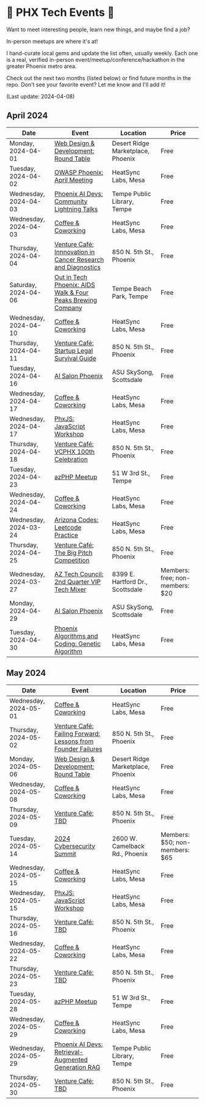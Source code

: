 # 🌵 PHX Tech Events 🌵

Want to meet interesting people, learn new things, and maybe find a job?

In-person meetups are where it's at!

I hand-curate local gems and update the list often, usually weekly. Each one is a real, verified in-person event/meetup/conference/hackathon in the greater Phoenix metro area.

Check out the next two months (listed below) or find future months in the repo. Don't see your favorite event? Let me know and I'll add it!

(Last update: 2024-04-08)

## April 2024

| Date | Event | Location | Price |
| ---- | ----- | -------- | ----- |
| Monday, 2024-04-01 |[Web Design & Development: Round Table](https://www.meetup.com/webdesignersdevelopers/events/wdnrjtygcgbcb/) | Desert Ridge Marketplace, Phoenix | Free |
| Tuesday, 2024-04-02 | [OWASP Phoenix: April Meeting](https://www.meetup.com/owasp-phoenix-chapter/events/299764825/) | HeatSync Labs, Mesa | Free |
| Wednesday, 2024-04-03 |[Phoenix AI Devs: Community Lightning Talks](https://www.meetup.com/phx-ai-devs/events/299216316/) | Tempe Public Library, Tempe | Free |
| Wednesday, 2024-04-03 |[Coffee & Coworking](https://www.meetup.com/coffee-and-coworking-east-valley/events/mclbhtygcgbfb/) | HeatSync Labs, Mesa | Free |
| Thursday, 2024-04-04 |[Venture Café: Innnovation in Cancer Research and Diagnostics](https://venturecafephoenix.org/event/innnovation-in-cancer-research-and-diagnostics/) | 850 N. 5th St., Phoenix | Free |
| Saturday, 2024-04-06 |[Out in Tech Phoenix: AIDS Walk & Four Peaks Brewing Company](https://outintech.com/event/out-in-tech-phoenix-aids-walk-5k/) | Tempe Beach Park, Tempe | Free |
| Wednesday, 2024-04-10 |[Coffee & Coworking](https://www.meetup.com/coffee-and-coworking-east-valley/events/mclbhtygcgbnb/) | HeatSync Labs, Mesa | Free |
| Thursday, 2024-04-11 |[Venture Café: Startup Legal Survival Guide](https://venturecafephoenix.org/event/startup-legal-survival-guide/) | 850 N. 5th St., Phoenix | Free |
| Tuesday, 2024-04-16 |[AI Salon Phoenix](https://lu.ma/i2li1ub3)| ASU SkySong, Scottsdale | Free |
| Wednesday, 2024-04-17 |[Coffee & Coworking](https://www.meetup.com/coffee-and-coworking-east-valley/events/mclbhtygcgbwb/) | HeatSync Labs, Mesa | Free |
| Wednesday, 2024-04-17 |[PhxJS: JavaScript Workshop](https://www.meetup.com/phoenix-javascript/events/gnxcktygcgbwb/) | HeatSync Labs, Mesa | Free |
| Thursday, 2024-04-18 |[Venture Café: VCPHX 100th Celebration](https://venturecafephoenix.org/event/vcphx-100th-celebration/) | 850 N. 5th St., Phoenix | Free |
| Tuesday, 2024-04-23 |[azPHP Meetup](https://www.meetup.com/azphpug/events/mgffhtygcgbfc/) | 51 W 3rd St., Tempe | Free |
| Wednesday, 2024-04-24 |[Coffee & Coworking](https://www.meetup.com/coffee-and-coworking-east-valley/events/mclbhtygcgbgc/) | HeatSync Labs, Mesa | Free |
| Wednesday, 2024-03-24 | [Arizona Codes: Leetcode Practice](https://www.meetup.com/arizona-codes/events/300263969/) | HeatSync Labs, Mesa | Free |
| Thursday, 2024-04-25 |[Venture Café: The Big Pitch Competition](https://venturecafephoenix.org/event/the-big-pitch-competition-2/) | 850 N. 5th St., Phoenix | Free |
| Wednesday, 2024-03-27 | [AZ Tech Council: 2nd Quarter VIP Tech Mixer](https://www.aztechcouncil.org/event/2024-march-after5-tech-mixer/) | 8399 E. Hartford Dr., Scottsdale | Members: free; non-members: $20 |
| Monday, 2024-04-29 |[AI Salon Phoenix](https://lu.ma/misx6g9g)| ASU SkySong, Scottsdale | Free |
| Tuesday, 2024-04-30 | [Phoenix Algorithms and Coding: Genetic Algorithm](https://www.meetup.com/phoenix-algorithms-and-coding/events/300181814/) | HeatSync Labs, Mesa | Free |

## May 2024

| Date | Event | Location | Price |
| ---- | ----- | -------- | ----- |
| Wednesday, 2024-05-01 |[Coffee & Coworking](https://www.meetup.com/coffee-and-coworking-east-valley/events/mclbhtygchbcb/) | HeatSync Labs, Mesa | Free |
| Thursday, 2024-05-02 |[Venture Café: Failing Forward: Lessons from Founder Failures](https://venturecafephoenix.org/event/failing-forward-lessons-from-founder-failures/) | 850 N. 5th St., Phoenix | Free |
| Monday, 2024-05-06 | [Web Design & Development: Round Table](https://www.meetup.com/webdesignersdevelopers/events/wdnrjtygchbjb/) | Desert Ridge Marketplace, Phoenix | Free |
| Wednesday, 2024-05-08 |[Coffee & Coworking](https://www.meetup.com/coffee-and-coworking-east-valley/events/mclbhtygchblb/) | HeatSync Labs, Mesa | Free |
| Thursday, 2024-05-09 |[Venture Café: TBD](https://venturecafephoenix.org/) | 850 N. 5th St., Phoenix | Free |
| Tuesday, 2024-05-14 | [2024 Cybersecurity Summit](https://www.aztechcouncil.org/event/2024-cybersecurity-summit/) | 2600 W. Camelback Rd., Phoenix | Members: $50; non-members: $65 |
| Wednesday, 2024-05-15 |[Coffee & Coworking](https://www.meetup.com/coffee-and-coworking-east-valley/events/mclbhtygchbtb/) | HeatSync Labs, Mesa | Free |
| Wednesday, 2024-05-15 | [PhxJS: JavaScript Workshop](https://www.meetup.com/phoenix-javascript/events/gnxcktygchbtb/) | HeatSync Labs, Mesa | Free |
| Thursday, 2024-05-16 |[Venture Café: TBD](https://venturecafephoenix.org/) | 850 N. 5th St., Phoenix | Free |
| Wednesday, 2024-05-22 |[Coffee & Coworking](https://www.meetup.com/coffee-and-coworking-east-valley/events/mclbhtygchbdc/) | HeatSync Labs, Mesa | Free |
| Thursday, 2024-05-23 |[Venture Café: TBD](https://venturecafephoenix.org/) | 850 N. 5th St., Phoenix | Free |
| Tuesday, 2024-05-28 | [azPHP Meetup](https://www.meetup.com/azphpug/events/mgffhtygchblc/) | 51 W 3rd St., Tempe | Free |
| Wednesday, 2024-05-29 |[Coffee & Coworking](https://www.meetup.com/coffee-and-coworking-east-valley/events/mclbhtygchbmc/) | HeatSync Labs, Mesa | Free |
| Wednesday, 2024-05-29 |[Phoenix AI Devs: Retrieval-Augmented Generation RAG](https://www.meetup.com/phx-ai-devs/events/299216316/) | Tempe Public Library, Tempe | Free |
| Thursday, 2024-05-30 |[Venture Café: TBD](https://venturecafephoenix.org/) | 850 N. 5th St., Phoenix | Free |
